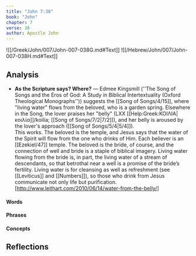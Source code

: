 ```yaml
---
title: "John 7:38"
book: "John"
chapter: 7
verse: 38
author: Apostle John
---
```

![[/Greek/John/007/John-007-038G.md#Text]]
![[/Hebrew/John/007/John-007-038H.md#Text]]

## Analysis
- **As the Scripture says?  Where?** — Edmee Kingsmill (''The Song of Songs and the Eros of God: A Study in Biblical Intertextuality (Oxford Theological Monographs'')) suggests the [[Song of Songs/4/15]], where "living water" flows from the beloved, who is a garden spring.  Elsewhere in the Song, the lover praises her "belly" (LXX [[Help:Greek:ΚΟΙΛΙΑ|κοιλία]]/koilia; [[Song of Songs/7/2|7/2]]), and her belly is aroused by the lover's approach ([[Song of Songs/5/4|5/4]]). <br />This works.  The beloved is the temple, and Jesus says that the water of the Spirit will flow from the one who drinks of Him.  Each believer is an [[Ezekiel/47]] temple.  The beloved is the bride, of course, and the connection of well and bride is a staple of biblical imagery.  Living water flowing from the bride is, in part, the living water of a stream of descendants, so that betrothal near a well is a promise of the bride’s fertility.  Living water is for cleansing as well as refreshment (see [[Leviticus]] and [[Numbers]]), so those who drink from Jesus communicate not only life but purification. [http://www.leithart.com/2010/06/14/water-from-the-belly/]

#### Words

#### Phrases

#### Concepts

## Reflections
